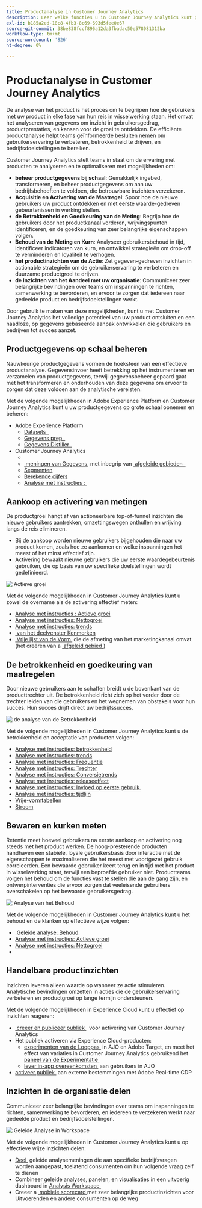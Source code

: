 ```yaml
---
title: Productanalyse in Customer Journey Analytics
description: Leer welke functies u in Customer Journey Analytics kunt gebruiken om productanalyses effectief uit te voeren.
exl-id: b185a2ed-18c8-4fb3-8c69-693d5fee0e67
source-git-commit: 38be838fccf896a12da3fbadac50e578081312ba
workflow-type: tm+mt
source-wordcount: '826'
ht-degree: 0%

---
```


# Productanalyse in Customer Journey Analytics

De analyse van het product is het proces om te begrijpen hoe de gebruikers met uw product in elke fase van hun reis in wisselwerking staan. Het omvat het analyseren van gegevens om inzicht in gebruikersgedrag, productprestaties, en kansen voor de groei te ontdekken. De efficiënte productanalyse helpt teams geïnformeerde besluiten nemen om gebruikerservaring te verbeteren, betrokkenheid te drijven, en bedrijfsdoelstellingen te bereiken.

Customer Journey Analytics stelt teams in staat om de ervaring met producten te analyseren en te optimaliseren met mogelijkheden om:

* **beheer productgegevens bij schaal**: Gemakkelijk ingebed, transformeren, en beheer productgegevens om aan uw bedrijfsbehoeften te voldoen, die betrouwbare inzichten verzekeren.
* **Acquisitie en Activering van de Maatregel**: Spoor hoe de nieuwe gebruikers uw product ontdekken en met eerste waarde-gedreven gebeurtenissen in werking stellen.
* **de Betrokkenheid en Goedkeuring van de Meting**: Begrijp hoe de gebruikers door het productkanaal vorderen, wrijvingspunten identificeren, en de goedkeuring van zeer belangrijke eigenschappen volgen.
* **Behoud van de Meting en Kurn**: Analyseer gebruikersbehoud in tijd, identificeer indicatoren van kurn, en ontwikkel strategieën om drop-off te verminderen en loyaliteit te verhogen.
* **het productinzichten van de Actie**: Zet gegeven-gedreven inzichten in actionable strategieën om de gebruikerservaring te verbeteren en duurzame productgroei te drijven.
* **de Inzichten van het Aandeel met uw organisatie**: Communiceer zeer belangrijke bevindingen over teams om inspanningen te richten, samenwerking te bevorderen, en ervoor te zorgen dat iedereen naar gedeelde product en bedrijfsdoelstellingen werkt.

Door gebruik te maken van deze mogelijkheden, kunt u met Customer Journey Analytics het volledige potentieel van uw product ontsluiten en een naadloze, op gegevens gebaseerde aanpak ontwikkelen die gebruikers en bedrijven tot succes aanzet.

## Productgegevens op schaal beheren

Nauwkeurige productgegevens vormen de hoeksteen van een effectieve productanalyse. Gegevensinvoer heeft betrekking op het instrumenteren en verzamelen van productgegevens, terwijl gegevensbeheer gepaard gaat met het transformeren en onderhouden van deze gegevens om ervoor te zorgen dat deze voldoen aan de analytische vereisten.

Met de volgende mogelijkheden in Adobe Experience Platform en Customer Journey Analytics kunt u uw productgegevens op grote schaal opnemen en beheren:

* Adobe Experience Platform
   * [&#x200B; Datasets &#x200B; &#x200B;](https://experienceleague.adobe.com/nl/docs/experience-platform/catalog/datasets/overview)
   * [&#x200B; Gegevens prep &#x200B; &#x200B;](https://experienceleague.adobe.com/nl/docs/experience-platform/data-prep/home)
   * [&#x200B; Gegevens Distiller &#x200B; &#x200B;](https://experienceleague.adobe.com/nl/docs/experience-platform/query/data-distiller/overview)
* Customer Journey Analytics
   * [&#x200B;](/help/connections/overview.md)
   * [&#x200B; meningen van Gegevens &#x200B;](/help/data-views/data-views.md), met inbegrip van [&#x200B; afgeleide gebieden &#x200B; &#x200B;](/help/data-views/derived-fields/derived-fields.md)
   * [Segmenten &#x200B;](/help/components/segments/seg-overview.md)
   * [Berekende cijfers](/help/components/calc-metrics/calc-metr-overview.md)
   * [Analyse met instructies &#x200B;: &#x200B;](/help/guided-analysis/types/timeline.md)

## Aankoop en activering van metingen

De productgroei hangt af van actioneerbare top-of-funnel inzichten die nieuwe gebruikers aantrekken, omzettingswegen onthullen en wrijving langs de reis elimineren.

* Bij de aankoop worden nieuwe gebruikers bijgehouden die naar uw product komen, zoals hoe ze aankomen en welke inspanningen het meest of het minst effectief zijn.
* Activering bewaakt nieuwe gebruikers die uw eerste waardegebeurtenis gebruiken, die op basis van uw specifieke doelstellingen wordt gedefinieerd.

![&#x200B; Actieve groei &#x200B;](/help/guided-analysis/assets/active.png)

Met de volgende mogelijkheden in Customer Journey Analytics kunt u zowel de overname als de activering effectief meten:

* [Analyse met instructies &#x200B;: Actieve groei](/help/guided-analysis/types/active-growth.md)
* [Analyse met instructies: Nettogroei](/help/guided-analysis/types/net-growth.md)
* [Analyse met instructies: trends](/help/guided-analysis//types/trends.md)
* [&#x200B; van het deelvenster Kenmerken](/help/analysis-workspace/c-panels/attribution.md)
* [&#x200B; Vrije lijst van de Vorm &#x200B;](/help/analysis-workspace/c-panels/freeform-panel.md) die de afmeting van het marketingkanaal omvat (het creëren van a [&#x200B; afgeleid gebied &#x200B;](/help/data-views/derived-fields/derived-fields.md))

## De betrokkenheid en goedkeuring van maatregelen

Door nieuwe gebruikers aan te schaffen breidt u de bovenkant van de producttrechter uit. De betrokkenheid richt zich op het verder door de trechter leiden van die gebruikers en het wegnemen van obstakels voor hun succes. Hun succes drijft direct uw bedrijfssucces.

![&#x200B; de analyse van de Betrokkenheid &#x200B;](/help/guided-analysis/assets/feature-matrix.png)

Met de volgende mogelijkheden in Customer Journey Analytics kunt u de betrokkenheid en acceptatie van producten volgen:

* [Analyse met instructies: betrokkenheid](/help/guided-analysis/types/engagement.md)
* [Analyse met instructies: trends](/help/guided-analysis/types/trends.md)
* [Analyse met instructies: Frequentie](/help/guided-analysis/types/frequency.md)
* [Analyse met instructies: Trechter](/help/guided-analysis/types/funnel.md)
* [Analyse met instructies: Conversietrends](/help/guided-analysis/types/conversion-trends.md)
* [Analyse met instructies: releaseeffect](/help/guided-analysis/types/release-impact.md)
* [Analyse met instructies: Invloed op eerste gebruik &#x200B;](/help/guided-analysis/types/first-use-impact.md)
* [Analyse met instructies: tijdlijn](/help/guided-analysis/types/timeline.md)
* [Vrije-vormtabellen &#x200B;](/help/analysis-workspace/c-panels/freeform-panel.md)
* [Stroom](/help/analysis-workspace/visualizations/c-flow/flow.md)

## Bewaren en kurken meten

Retentie meet hoeveel gebruikers na eerste aankoop en activering nog steeds met het product werken. De hoog-presterende producten handhaven een stabiele, loyale gebruikersbasis door interactie met de eigenschappen te maximaliseren die het meest met voortgezet gebruik correleerden. Een bewaarde gebruiker keert terug en in tijd met het product in wisselwerking staat, terwijl een beproefde gebruiker niet. Productteams volgen het behoud om de functies vast te stellen die aan de gang zijn, en ontwerpinterventies die ervoor zorgen dat veeleisende gebruikers overschakelen op het bewaarde gebruikersgedrag.

![&#x200B; Analyse van het Behoud &#x200B;](/help/guided-analysis/assets/retention.png)

Met de volgende mogelijkheden in Customer Journey Analytics kunt u het behoud en de klanken op effectieve wijze volgen:

* [&#x200B; Geleide analyse: Behoud &#x200B;](/help/guided-analysis/types/retention.md) &#x200B;
* [Analyse met instructies: Actieve groei](/help/guided-analysis/types/active-growth.md)
* [Analyse met instructies: Nettogroei](/help/guided-analysis/types/net-growth.md)
* [&#x200B;](/help/analysis-workspace/visualizations/cohort-table/cohort-analysis.md)

## Handelbare productinzichten

Inzichten leveren alleen waarde op wanneer ze actie stimuleren. Analytische bevindingen omzetten in acties die de gebruikerservaring verbeteren en productgroei op lange termijn ondersteunen.

Met de volgende mogelijkheden in Experience Cloud kunt u effectief op inzichten reageren:

* [&#x200B; creeer en publiceer publiek &#x200B;](/help/components/audiences/publish.md) &#x200B; voor activering van Customer Journey Analytics
* Het publiek activeren via Experience Cloud-producten:
   * [&#x200B; experimenten van de Looppas &#x200B;](https://experienceleague.adobe.com/nl/docs/journey-optimizer/using/content-management/content-experiment/get-started-experiment) in AJO en Adobe Target, en meet het effect van variaties in Customer Journey Analytics gebruikend het [&#x200B; paneel van de Experimentatie &#x200B;](/help/analysis-workspace/c-panels/experimentation.md)
   * [&#x200B; lever in-app overeenkomsten &#x200B;](https://experienceleague.adobe.com/nl/docs/journey-optimizer/using/channels/in-app/get-started-in-app) aan gebruikers in AJO
* [&#x200B; activeer publiek &#x200B;](https://experienceleague.adobe.com/nl/docs/experience-platform/destinations/ui/activate/activation-overview) aan externe bestemmingen met Adobe Real-time CDP &#x200B;

## Inzichten in de organisatie delen &#x200B;

Communiceer zeer belangrijke bevindingen over teams om inspanningen te richten, samenwerking te bevorderen, en iedereen te verzekeren werkt naar gedeelde product en bedrijfsdoelstellingen.

![&#x200B; Geleide Analyse in Workspace &#x200B;](assets/guided-analysis-workspace.png)

Met de volgende mogelijkheden in Customer Journey Analytics kunt u op effectieve wijze inzichten delen:

* [&#x200B; Deel &#x200B;](/help/analysis-workspace/curate-share/share-projects.md) geleide analysemeningen die aan specifieke bedrijfsvragen worden aangepast, toelatend consumenten om hun volgende vraag zelf te dienen
* Combineer geleide analyses, panelen, en visualisaties in een uitvoerig dashboard in [&#x200B; Analysis Workspace &#x200B;](/help/analysis-workspace/home.md)
* Creeer a [&#x200B; mobiele scorecard &#x200B;](/help/mobile-app/home.md) met zeer belangrijke productinzichten voor Uitvoerenden en andere consumenten op de weg
